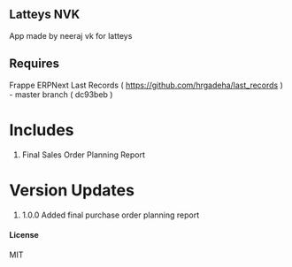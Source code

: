 ## Latteys NVK

App made by neeraj vk for latteys

## Requires

Frappe
ERPNext
Last Records ( https://github.com/hrgadeha/last_records ) - master branch ( dc93beb )

# Includes
1. Final Sales Order Planning Report

# Version Updates

1. 1.0.0 Added final purchase order planning report

#### License

MIT